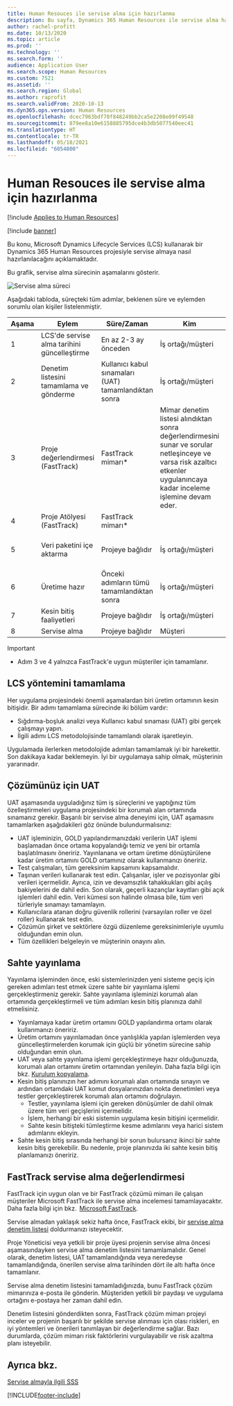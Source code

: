 ```yaml
---
title: Human Resouces ile servise alma için hazırlanma
description: Bu sayfa, Dynamics 365 Human Resources ile servise alma hakkında rehberlik sağlar.
author: rachel-profitt
ms.date: 10/13/2020
ms.topic: article
ms.prod: ''
ms.technology: ''
ms.search.form: ''
audience: Application User
ms.search.scope: Human Resources
ms.custom: 7521
ms.assetid: ''
ms.search.region: Global
ms.author: raprofit
ms.search.validFrom: 2020-10-13
ms.dyn365.ops.version: Human Resources
ms.openlocfilehash: dcec7963bdf70f848249bb2ca5e2208e09f49548
ms.sourcegitcommit: 879ee8a10e6158885795dce4b3db5077540eec41
ms.translationtype: HT
ms.contentlocale: tr-TR
ms.lasthandoff: 05/18/2021
ms.locfileid: "6054800"
---
```

# <a name="prepare-for-human-resources-go-live"></a>Human Resouces ile servise alma için hazırlanma

[!include [Applies to Human Resources](../includes/applies-to-hr.md)]

[!include [banner](../includes/banner.md)]

Bu konu, Microsoft Dynamics Lifecycle Services (LCS) kullanarak bir Dynamics 365 Human Resources projesiyle servise almaya nasıl hazırlanılacağını açıklamaktadır. 

Bu grafik, servise alma sürecinin aşamalarını gösterir. 

![Servise alma süreci](./media/hr-admin-go-live-prepare-process.png)

Aşağıdaki tabloda, süreçteki tüm adımlar, beklenen süre ve eylemden sorumlu olan kişiler listelenmiştir.

| Aşama | Eylem | Süre/Zaman | Kim | Notlar |
| --- | --- | --- | --- |--- |
| 1 | LCS'de servise alma tarihini güncelleştirme | En az 2-3 ay önceden | İş ortağı/müşteri | Aşama tarihleri sürekli olarak güncel tutulmalıdır. |
| 2 | Denetim listesini tamamlama ve gönderme | Kullanıcı kabul sınamaları (UAT) tamamlandıktan sonra | İş ortağı/müşteri | [FastTrack servise alma değerlendirmesinde](hr-admin-go-live-prepare.md#fasttrack-go-live-assessment) sağlanan yönergeleri izleyin. |
| 3 | Proje değerlendirmesi (FastTrack) | FastTrack mimarı* | Mimar denetim listesi alındıktan sonra değerlendirmesini sunar ve sorular netleşinceye ve varsa risk azaltıcı etkenler uygulanıncaya kadar inceleme işlemine devam eder. |
| 4 | Proje Atölyesi (FastTrack) | FastTrack mimarı* | |
| 5 | Veri paketini içe aktarma | Projeye bağlıdır | İş ortağı/müşteri | [Veri yönetimine genel bakış](../fin-ops-core/dev-itpro/data-entities/data-entities-data-packages.md) yönergelerini izleyin.|
| 6 | Üretime hazır | Önceki adımların tümü tamamlandıktan sonra | İş ortağı/müşteri | İş ortağı/müşteri, üretim ortamının kontrolünü alabilir.|
| 7 | Kesin bitiş faaliyetleri | Projeye bağlıdır | İş ortağı/müşteri | |
| 8 | Servise alma | Projeye bağlıdır | Müşteri | |

> [!IMPORTANT]
> * Adım 3 ve 4 yalnızca FastTrack'e uygun müşteriler için tamamlanır.

## <a name="completing-the-lcs-methodology"></a>LCS yöntemini tamamlama

Her uygulama projesindeki önemli aşamalardan biri üretim ortamının kesin bitişidir. Bir adımı tamamlama sürecinde iki bölüm vardır: 

- Sığdırma-boşluk analizi veya Kullanıcı kabul sınaması (UAT) gibi gerçek çalışmayı yapın. 
- İlgili adımı LCS metodolojisinde tamamlandı olarak işaretleyin. 

Uygulamada ilerlerken metodolojide adımları tamamlamak iyi bir harekettir. Son dakikaya kadar beklemeyin. İyi bir uygulamaya sahip olmak, müşterinin yararınadır. 

## <a name="uat-for-your-solution"></a>Çözümünüz için UAT

UAT aşamasında uyguladığınız tüm iş süreçlerini ve yaptığınız tüm özelleştirmeleri uygulama projesindeki bir korumalı alan ortamında sınamanız gerekir. Başarılı bir servise alma deneyimi için, UAT aşamasını tamamlarken aşağıdakileri göz önünde bulundurmalısınız: 

- UAT işleminizin, GOLD yapılandırmanızdaki verilerin UAT işlemi başlamadan önce ortama kopyalandığı temiz ve yeni bir ortamla başlatılmasını öneririz. Yayınlanana ve ortam üretime dönüştürülene kadar üretim ortamını GOLD ortamınız olarak kullanmanızı öneririz.
- Test çalışmaları, tüm gereksinim kapsamını kapsamalıdır. 
- Taşınan verileri kullanarak test edin. Çalışanlar, işler ve pozisyonlar gibi verileri içermelidir. Ayrıca, izin ve devamsızlık tahakkukları gibi açılış bakiyelerini de dahil edin. Son olarak, geçerli kazançlar kayıtları gibi açık işlemleri dahil edin. Veri kümesi son halinde olmasa bile, tüm veri türleriyle sınamayı tamamlayın. 
- Kullanıcılara atanan doğru güvenlik rollerini (varsayılan roller ve özel roller) kullanarak test edin. 
- Çözümün şirket ve sektörlere özgü düzenleme gereksinimleriyle uyumlu olduğundan emin olun. 
- Tüm özellikleri belgeleyin ve müşterinin onayını alın. 

## <a name="mock-go-live"></a>Sahte yayınlama

Yayınlama işleminden önce, eski sistemlerinizden yeni sisteme geçiş için gereken adımları test etmek üzere sahte bir yayınlama işlemi gerçekleştirmeniz gerekir. Sahte yayınlama işleminizi korumalı alan ortamında gerçekleştirmeli ve tüm adımları kesin bitiş planınıza dahil etmelisiniz.

- Yayınlamaya kadar üretim ortamını GOLD yapılandırma ortamı olarak kullanmanızı öneririz.
- Üretim ortamını yayınlamadan önce yanlışlıkla yapılan işlemlerden veya güncelleştirmelerden korumak için güçlü bir yönetim sürecine sahip olduğundan emin olun.
- UAT veya sahte yayınlama işlemi gerçekleştirmeye hazır olduğunuzda, korumalı alan ortamını üretim ortamından yenileyin. Daha fazla bilgi için bkz. [Kurulum kopyalama](hr-admin-setup-copy-instance.md).
- Kesin bitiş planınızın her adımını korumalı alan ortamında sınayın ve ardından ortamdaki UAT komut dosyalarınızdan nokta denetimleri veya testler gerçekleştirerek korumalı alan ortamını doğrulayın.
  - Testler, yayınlama işlemi için gereken dönüşümler de dahil olmak üzere tüm veri geçişlerini içermelidir.
  - İşlem, herhangi bir eski sistemin uygulama kesin bitişini içermelidir.
  - Sahte kesin bitişteki tümleştirme kesme adımlarını veya harici sistem adımlarını ekleyin.
- Sahte kesin bitiş sırasında herhangi bir sorun bulursanız ikinci bir sahte kesin bitiş gerekebilir. Bu nedenle, proje planınızda iki sahte kesin bitiş planlamanızı öneririz.

## <a name="fasttrack-go-live-assessment"></a>FastTrack servise alma değerlendirmesi

FastTrack için uygun olan ve bir FastTrack çözümü mimarı ile çalışan müşteriler Microsoft FastTrack ile servise alma incelemesi tamamlayacaktır. Daha fazla bilgi için bkz.  [Microsoft FastTrack](/dynamics365/fasttrack/). 

Servise almadan yaklaşık sekiz hafta önce, FastTrack ekibi, bir [servise alma denetim listesi](https://go.microsoft.com/fwlink/?linkid=2146013) doldurmanızı isteyecektir.

Proje Yöneticisi veya yetkili bir proje üyesi projenin servise alma öncesi aşamasındayken servise alma denetim listesini tamamlamalıdır. Genel olarak, denetim listesi, UAT tamamlandığında veya neredeyse tamamlandığında, önerilen servise alma tarihinden dört ile altı hafta önce tamamlanır. 

Servise alma denetim listesini tamamladığınızda, bunu FastTrack çözüm mimarınıza e-posta ile gönderin. Müşteriden yetkili bir paydaşı ve uygulama ortağını e-postaya her zaman dahil edin. 

Denetim listesini gönderdikten sonra, FastTrack çözüm mimarı projeyi inceler ve projenin başarılı bir şekilde servise alınması için olası riskleri, en iyi yöntemleri ve önerileri tanımlayan bir değerlendirme sağlar. Bazı durumlarda, çözüm mimarı risk faktörlerini vurgulayabilir ve risk azaltma planı isteyebilir. 

## <a name="see-also"></a>Ayrıca bkz.

[Servise almayla ilgili SSS](hr-admin-go-live-faq.md)


[!INCLUDE[footer-include](../includes/footer-banner.md)]
